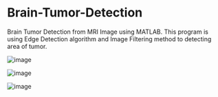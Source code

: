 # Brain-Tumor-Detection
Brain Tumor Detection from MRI Image using MATLAB. This program is using Edge Detection algorithm and Image Filtering method to detecting area of tumor. 

![image](https://github.com/rendychristiann/Brain-Tumor-Detection/assets/78911479/0d56a26e-b937-4e68-bc49-df308ef283dd)

![image](https://github.com/rendychristiann/Brain-Tumor-Detection/assets/78911479/2f2a773d-b2c9-4054-83b2-6a9440bc5c03)

![image](https://github.com/rendychristiann/Brain-Tumor-Detection/assets/78911479/6513a319-4609-49eb-9a03-e94bd1734124)
